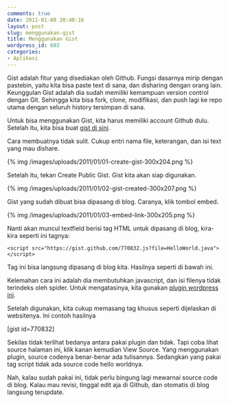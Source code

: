 ```yaml
---
comments: true
date: 2011-01-08 20:40:16
layout: post
slug: menggunakan-gist
title: Menggunakan Gist
wordpress_id: 603
categories:
- Aplikasi
---
```


Gist adalah fitur yang disediakan oleh Github. Fungsi dasarnya mirip dengan pastebin, yaitu kita bisa paste text di sana, dan disharing dengan orang lain. Keunggulan Gist adalah dia sudah memiliki kemampuan version control dengan Git. Sehingga kita bisa fork, clone, modifikasi, dan push lagi ke repo utama dengan seluruh history tersimpan di sana. 

Untuk bisa menggunakan Gist, kita harus memiliki account Github dulu. Setelah itu, kita bisa buat [gist di sini](https://gist.github.com). 



Cara membuatnya tidak sulit. Cukup entri nama file, keterangan, dan isi text yang mau dishare. 

{% img /images/uploads/2011/01/01-create-gist-300x204.png  %}

Setelah itu, tekan Create Public Gist. Gist kita akan siap digunakan. 

{% img /images/uploads/2011/01/02-gist-created-300x207.png  %}

Gist yang sudah dibuat bisa dipasang di blog. Caranya, klik tombol embed. 

{% img /images/uploads/2011/01/03-embed-link-300x205.png  %}

Nanti akan muncul textfield berisi tag HTML untuk dipasang di blog, kira-kira seperti ini tagnya: 

    
    
    <script src="https://gist.github.com/770832.js?file=HelloWorld.java"></script>
    


Tag ini bisa langsung dipasang di blog kita. Hasilnya seperti di bawah ini. 



Kelemahan cara ini adalah dia membutuhkan javascript, dan isi filenya tidak terindeks oleh spider. Untuk mengatasinya, kita gunakan [plugin wordpress ini](http://wordpress.org/extend/plugins/embed-github-gist/). 

Setelah digunakan, kita cukup memasang tag khusus seperti dijelaskan di websitenya. Ini contoh hasilnya 

[gist id=770832]

Sekilas tidak terlihat bedanya antara pakai plugin dan tidak. Tapi coba lihat source halaman ini, klik kanan kemudian View Source. Yang menggunakan plugin, source codenya benar-benar ada tulisannya. Sedangkan yang pakai tag script tidak ada source code hello worldnya. 

Nah, kalau sudah pakai ini, tidak perlu bingung lagi mewarnai source code di blog. Kalau mau revisi, tinggal edit aja di Github, dan otomatis di blog langsung terupdate. 

